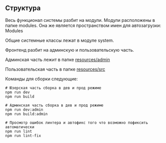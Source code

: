 ## Структура

Весь функционал системы разбит на модули. Модули расположены в папке modules.
Она же является пространством имен для автозагрузки: Modules

Общие системные классы лежат в модуле system.

Фронтенд разбит на админскую и пользовательскую часть.

Админская часть лежит в папке [resources/admin](..%2Fresources%2Fadmin)

Пользовательская часть в папке [resources/src](..%2Fresources%2Fsrc)

Команды для сборки следующие:

```shell
# Юзерская часть сборка в дев и прод режиме
npm run dev
npm run build

# Админская часть сборка в дев и прод режиме
npm run dev:admin
npm run build:admin

# Просмотр ошибок линтера и автофикс того что возможно пофиксить автоматически
npm run lint
npm run lint-fix
```
